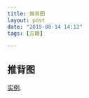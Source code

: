 ```yaml
---
title: 推背图
layout: post
date: "2019-08-14 14:12"
tags: [古籍]

---
```




## 推背图



 [实例](https://www.sightthink.com/assets/Files/tuibei.mht "With a Title"). 

